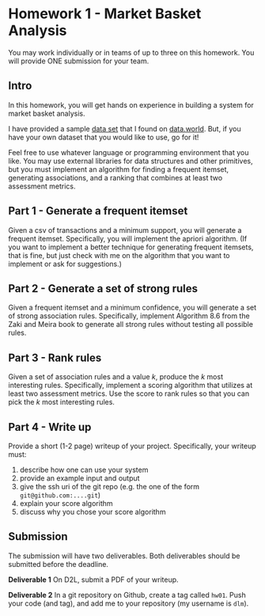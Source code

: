 # Homework 1 - Market Basket Analysis

You may work individually or in teams of up to three on this homework.
You will provide ONE submission for your team.

## Intro

In this homework, you will get hands on experience in building a system for
market basket analysis.

I have provided a sample [data set](../data/txn_by_dept.csv) that I found on
[data.world](https://data.world/zpencer/transaction-itemset).  But,
if you have your own dataset that you would like to use, go for it!

Feel free to use whatever language or programming environment that you like.
You may use external libraries for data structures and other primitives, but you
must implement an algorithm for finding a frequent itemset, generating
associations, and a ranking that combines at least two assessment metrics.

## Part 1 - Generate a frequent itemset

Given a csv of transactions and a minimum support, you will generate a frequent
itemset.  Specifically, you will implement the apriori algorithm. (If you want
to implement a better technique for generating frequent itemsets, that is fine,
but just check with me on the algorithm that you want to implement or ask for
suggestions.)

## Part 2 - Generate a set of strong rules

Given a frequent itemset and a minimum confidence, you will generate a set of
strong association rules.  Specifically, implement Algorithm 8.6 from the Zaki
and Meira book to generate all strong rules without testing all possible rules.

## Part 3 - Rank rules

Given a set of association rules and a value $k$, produce the $k$ most
interesting rules.  Specifically, implement a scoring algorithm  that utilizes
at least two assessment metrics. Use the score to rank rules so that you can
pick the $k$ most interesting rules.

## Part 4 - Write up

Provide a short (1-2 page) writeup of your project.  Specifically, your writeup
must:

1. describe how one can use your system
2. provide an example input and output
3. give the ssh uri of the git repo (e.g. the one of the form `git@github.com:....git`)
4. explain your score algorithm
5. discuss why you chose your score algorithm

## Submission

The submission will have two deliverables.
Both deliverables should be submitted before the deadline.

**Deliverable 1** On D2L, submit a PDF of your writeup.

**Deliverable 2** In a git repository on Github, create a tag called `hw01`.
Push your code (and tag), and add me to your repository (my username is `dlm`).
